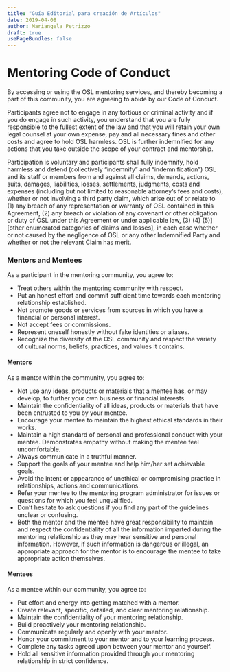 ```yaml
---
title: "Guía Editorial para creación de Artículos"
date: 2019-04-08
author: Mariangela Petrizzo
draft: true
usePageBundles: false
---
```



# Mentoring Code of Conduct

By accessing or using the OSL mentoring services, and thereby becoming a part of this community, you are agreeing to abide by our Code of Conduct.  

Participants agree not to engage in any tortious or criminal activity and if you do engage in such activity, you understand that you are fully responsible to the fullest extent of the law and that you will retain your own legal counsel at your own expense, pay and all necessary fines and other costs and agree to hold OSL harmless. OSL is further indemnified for any actions that you take outside the scope of your contract and mentorship.

Participation is voluntary and participants shall fully indemnify, hold harmless and defend (collectively “indemnify” and “indemnification”) OSL and its staff or members from and against all claims, demands, actions, suits, damages, liabilities, losses, settlements, judgments, costs and expenses (including but not limited to reasonable attorney’s fees and costs), whether or not involving a third party claim, which arise out of or relate to (1) any breach of any representation or warranty of OSL contained in this Agreement, (2) any breach or violation of any covenant or other obligation or duty of OSL under this Agreement or under applicable law, (3) (4) (5)] [other enumerated categories of claims and losses], in each case whether or not caused by the negligence of OSL or any other Indemnified Party and whether or not the relevant Claim has merit.

### Mentors and Mentees

As a participant in the mentoring community, you agree to:

  * Treat others within the mentoring community with respect.
  * Put an honest effort and commit sufficient time towards each mentoring relationship established.
  * Not promote goods or services from sources in which you have a financial or personal interest.
  * Not accept fees or commissions.
  * Represent oneself honestly without fake identities or aliases.
  * Recognize the diversity of the OSL community and respect the variety of cultural norms, beliefs, practices, and values it contains.

#### Mentors

As a mentor within the community, you agree to:

  * Not use any ideas, products or materials that a mentee has, or may develop, to further your own business or financial interests.
  * Maintain the confidentiality of all ideas, products or materials that have been entrusted to you by your mentee.
  * Encourage your mentee to maintain the highest ethical standards in their works.
  * Maintain a high standard of personal and professional conduct with your mentee. Demonstrates empathy without making the mentee feel uncomfortable.
  * Always communicate in a truthful manner.
  * Support the goals of your mentee and help him/her set achievable goals.
  * Avoid the intent or appearance of unethical or compromising practice in relationships, actions and communications.
  * Refer your mentee to the mentoring program administrator for issues or questions for which you feel unqualified.
  * Don’t hesitate to ask questions if you find any part of the guidelines unclear or confusing.
  * Both the mentor and the mentee have great responsibility to maintain and respect the confidentiality of all the information imparted during the mentoring relationship as they may hear sensitive and personal information. However, if such information is dangerous or illegal, an appropriate approach for the mentor is to encourage the mentee to take appropriate action themselves.

#### Mentees

As a mentee within our community, you agree to:

  * Put effort and energy into getting matched with a mentor.
  * Create relevant, specific, detailed, and clear mentoring relationship.
  * Maintain the confidentiality of your mentoring relationship.
  * Build proactively your mentoring relationship.
  * Communicate regularly and openly with your mentor.
  * Honor your commitment to your mentor and to your learning process.
  * Complete any tasks agreed upon between your mentor and yourself.
  * Hold all sensitive information provided through your mentoring relationship in strict confidence.
